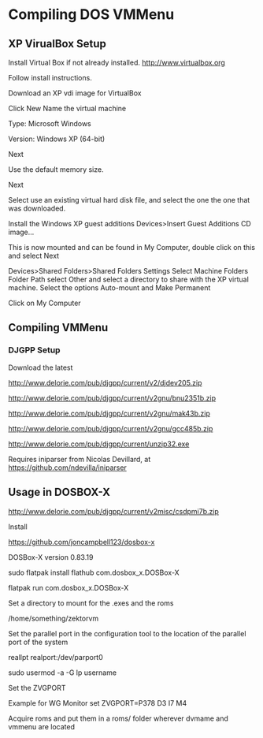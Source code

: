 # Compiling DOS VMMenu

## XP VirualBox Setup

Install Virtual Box if not already installed.
http://www.virtualbox.org


Follow install instructions.

Download an XP vdi image for VirtualBox

Click New
Name the virtual machine

Type: Microsoft Windows

Version: Windows XP (64-bit)

Next

Use the default memory size.

Next

Select use an existing virtual hard disk file, and select the one the one that was downloaded.


Install the Windows XP guest additions
Devices>Insert Guest Additions CD image...

This is now mounted and can be found in My Computer, double click on this and select Next

Devices>Shared Folders>Shared Folders Settings
Select Machine Folders
Folder Path select Other and select a directory to share with
the XP virtual machine.
Select the options Auto-mount and Make Permanent

Click on My Computer


## Compiling VMMenu

### DJGPP Setup

Download the latest

http://www.delorie.com/pub/djgpp/current/v2/djdev205.zip

http://www.delorie.com/pub/djgpp/current/v2gnu/bnu2351b.zip

http://www.delorie.com/pub/djgpp/current/v2gnu/mak43b.zip

http://www.delorie.com/pub/djgpp/current/v2gnu/gcc485b.zip

http://www.delorie.com/pub/djgpp/current/unzip32.exe

Requires iniparser from Nicolas Devillard, at https://github.com/ndevilla/iniparser


## Usage in DOSBOX-X


http://www.delorie.com/pub/djgpp/current/v2misc/csdpmi7b.zip

Install

https://github.com/joncampbell123/dosbox-x

DOSBox-X version 0.83.19

sudo flatpak install flathub com.dosbox_x.DOSBox-X

flatpak run com.dosbox_x.DOSBox-X


Set a directory to mount for the .exes and the roms

/home/something/zektorvm

Set the parallel port in the configuration tool to the location
of the parallel port of the system

reallpt realport:/dev/parport0

sudo usermod -a -G lp username

Set the ZVGPORT

Example for WG Monitor
set ZVGPORT=P378 D3 I7 M4


Acquire roms and put them in a roms/ folder wherever dvmame and vmmenu are located

